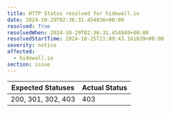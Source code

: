 ```yaml
---
title: HTTP Status resolved for hidewall.io
date: 2024-10-29T02:36:31.454836+00:00
resolved: True
resolvedWhen: 2024-10-29T02:36:31.454849+00:00
resolvedStartTime: 2024-10-25T21:09:43.161639+00:00
severity: notice
affected:
  - hidewall.io
section: issue
---
```


| Expected Statuses | Actual Status  |
|-------------------|----------------|
| 200, 301, 302, 403 | 403 |
